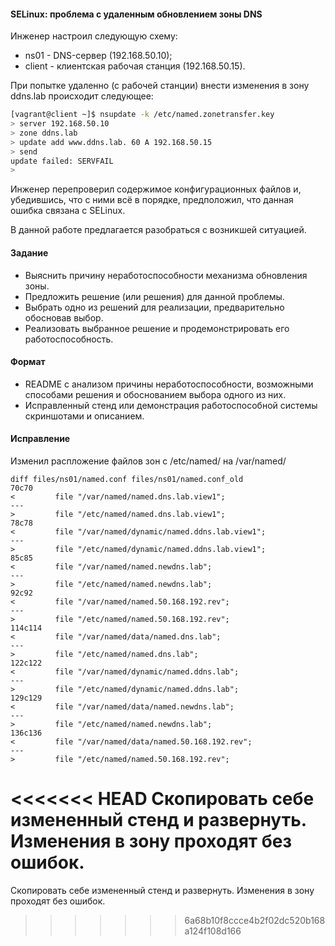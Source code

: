 #### SELinux: проблема с удаленным обновлением зоны DNS

Инженер настроил следующую схему:

- ns01 - DNS-сервер (192.168.50.10);
- client - клиентская рабочая станция (192.168.50.15).

При попытке удаленно (с рабочей станции) внести изменения в зону ddns.lab происходит следующее:
```bash
[vagrant@client ~]$ nsupdate -k /etc/named.zonetransfer.key
> server 192.168.50.10
> zone ddns.lab
> update add www.ddns.lab. 60 A 192.168.50.15
> send
update failed: SERVFAIL
>
```
Инженер перепроверил содержимое конфигурационных файлов и, убедившись, что с ними всё в порядке, предположил, что данная ошибка связана с SELinux.

В данной работе предлагается разобраться с возникшей ситуацией.


#### Задание

- Выяснить причину неработоспособности механизма обновления зоны.
- Предложить решение (или решения) для данной проблемы.
- Выбрать одно из решений для реализации, предварительно обосновав выбор.
- Реализовать выбранное решение и продемонстрировать его работоспособность.


#### Формат

- README с анализом причины неработоспособности, возможными способами решения и обоснованием выбора одного из них.
- Исправленный стенд или демонстрация работоспособной системы скриншотами и описанием.

#### Исправление

Изменил распложение файлов зон c /etc/named/ на /var/named/

```
diff files/ns01/named.conf files/ns01/named.conf_old
70c70
<         file "/var/named/named.dns.lab.view1";
---
>         file "/etc/named/named.dns.lab.view1";
78c78
<         file "/var/named/dynamic/named.ddns.lab.view1";
---
>         file "/etc/named/dynamic/named.ddns.lab.view1";
85c85
<         file "/var/named/named.newdns.lab";
---
>         file "/etc/named/named.newdns.lab";
92c92
<         file "/var/named/named.50.168.192.rev";
---
>         file "/etc/named/named.50.168.192.rev";
114c114
<         file "/var/named/data/named.dns.lab";
---
>         file "/etc/named/named.dns.lab";
122c122
<         file "/var/named/dynamic/named.ddns.lab";
---
>         file "/etc/named/dynamic/named.ddns.lab";
129c129
<         file "/var/named/data/named.newdns.lab";
---
>         file "/etc/named/named.newdns.lab";
136c136
<         file "/var/named/data/named.50.168.192.rev";
---
>         file "/etc/named/named.50.168.192.rev";

```

<<<<<<< HEAD
Скопировать себе измененный стенд и развернуть. Изменения в зону проходят без ошибок.
=======
Скопировать себе измененный стенд и развернуть. Изменения в зону проходят без ошибок.
>>>>>>> 6a68b10f8ccce4b2f02dc520b168a124f108d166
